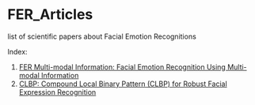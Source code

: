 # FER_Articles

list of scientific papers about Facial Emotion Recognitions 

Index:
1. [FER Multi-modal Information: Facial Emotion Recognition Using Multi-modal Information](https://github.com/danialfarsi/FER_Articles/tree/main/1-FER%20Multi-modal%20Information%20#facial-emotion-recognition-using-multi-modal-information)
2. [CLBP: Compound Local Binary Pattern (CLBP) for Robust Facial Expression Recognition](https://github.com/danialfarsi/FER_Articles/tree/main/2-CLBP)
